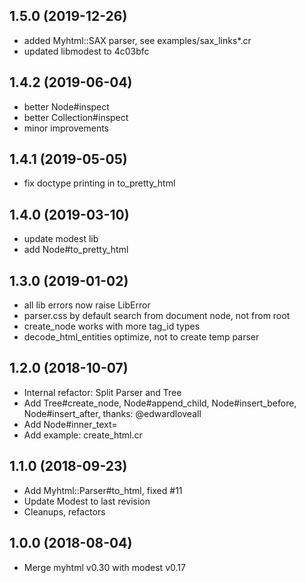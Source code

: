 ## 1.5.0 (2019-12-26)
* added Myhtml::SAX parser, see examples/sax_links*.cr
* updated libmodest to 4c03bfc

## 1.4.2 (2019-06-04)
* better Node#inspect
* better Collection#inspect
* minor improvements

## 1.4.1 (2019-05-05)
* fix doctype printing in to_pretty_html

## 1.4.0 (2019-03-10)
* update modest lib
* add Node#to_pretty_html

## 1.3.0 (2019-01-02)
* all lib errors now raise LibError
* parser.css by default search from document node, not from root
* create_node works with more tag_id types
* decode_html_entities optimize, not to create temp parser

## 1.2.0 (2018-10-07)
* Internal refactor: Split Parser and Tree
* Add Tree#create_node, Node#append_child, Node#insert_before, Node#insert_after, thanks: @edwardloveall
* Add Node#inner_text=
* Add example: create_html.cr

## 1.1.0 (2018-09-23)
* Add Myhtml::Parser#to_html, fixed #11
* Update Modest to last revision
* Cleanups, refactors

## 1.0.0 (2018-08-04)
* Merge myhtml v0.30 with modest v0.17
